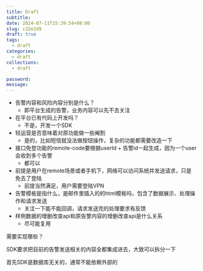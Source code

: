 ```yaml
---
title: Draft
subtitle:
date: 2024-07-11T15:39:54+08:00
slug: c32e2d9
draft: true
tags:
  - draft
categories:
  - draft
collections:
  - draft

password:
message:
---
```

- 告警内容和风险内容分别是什么？
	- 即平台生成的告警，业务内容可以先不去关注
- 在平台已有代码上开发吗？
	- 不是，开发一个SDK
- 轻运营是否意味着对原功能做一些阉割
	- 是的，比如短信就没法做按钮操作，复杂的功能都需要改造一下
- 接口免登功能的remote-code要根据userId + 告警id一起生成，因为一个user会收到多个告警
	- 都可以
- 前提是用户在remote场景或者手机下，网络可以访问系统并发送请求，只是免去了登陆
	- 前提当然满足，用户需要登陆VPN
- 告警模板是指什么，是邮件里插入的的html模板吗，包含了数据展示、处理操作和请求发送
	- 关注一下能不能回调，请求发送完的处理要求有反馈
- 样例数据的增删改查api和原告警内容的增删改查api是什么关系
	- 尽可能复用

需要实现哪些？

SDK要求把目前的告警发送相关的内容全都集成进去，大致可以拆分一下

首先SDK是数据库无关的，通常不能依赖外部的